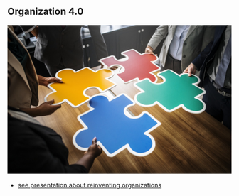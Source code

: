 ## Organization 4.0


![image](img/org4_0.jpeg)



- [see presentation about reinventing organizations](https://docs.google.com/presentation/d/1puEx8g8zi1Wnq8aYo0AnD7F_PklICJlFvBioN_9I6Qs)
